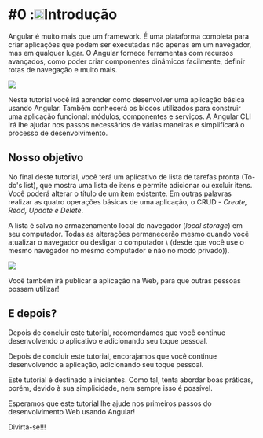 # \#0 :<img class="emoji" alt="dancer" height="20" width="20" src="https://github.githubassets.com/images/icons/emoji/unicode/1f483.png">Introdução

Angular é muito mais que um framework. É uma plataforma completa para criar aplicações que podem ser executadas não apenas em um navegador, mas em qualquer lugar. O Angular fornece ferramentas com recursos avançados, como poder criar componentes dinâmicos facilmente, definir rotas de navegação e muito mais.

![](/assets/angular.png)

Neste tutorial você irá aprender como desenvolver uma aplicação básica usando Angular. Também conhecerá os blocos utilizados para construir uma aplicação funcional: módulos, componentes e serviços. A Angular CLI irá lhe ajudar nos passos necessários de várias maneiras e simplificará o processo de desenvolvimento.

## Nosso objetivo

No final deste tutorial, você terá um aplicativo de lista de tarefas pronta (To-do's list), que mostra uma lista de itens e permite adicionar ou excluir itens. Você poderá alterar o título de um item existente.
Em outras palavras realizar as quatro operações básicas de uma aplicação, o CRUD - *Create, Read, Update e Delete*. 

A lista é salva no armazenamento local do navegador (*local storage*) em seu computador. Todas as alterações permanecerão mesmo quando você atualizar o navegador ou desligar o computador \ (desde que você use o mesmo navegador no mesmo computador e não no modo privado)\).

![](../.gitbook/assets/todo-app-final%20%281%29.gif)

Você também irá publicar a aplicação na Web, para que outras pessoas possam utilizar!


## E depois?

Depois de concluir este tutorial, recomendamos que você continue desenvolvendo o aplicativo e adicionando seu toque pessoal.

Depois de concluir este tutorial, encorajamos que você continue desenvolvendo a aplicação, adicionando seu toque pessoal.

Este tutorial é destinado a iniciantes. Como tal, tenta abordar boas práticas, porém, devido à sua simplicidade, nem sempre isso é possível.

Esperamos que este tutorial lhe ajude nos primeiros passos do desenvolvimento Web usando Angular!

Divirta-se!!!

